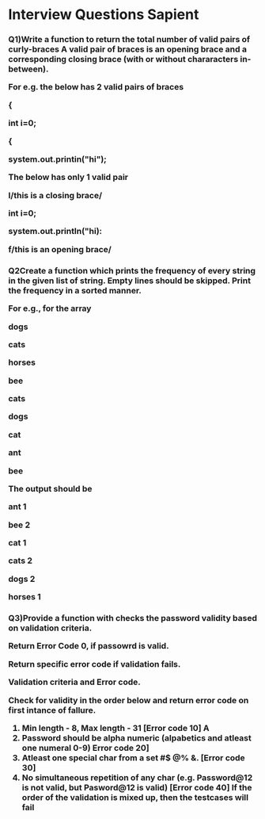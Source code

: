 <h1>Interview Questions Sapient</h1>

<h3>Q1)Write a function to return the total number of valid pairs of curly-braces
A valid pair of braces is an opening brace and a corresponding closing
brace (with or without chararacters in-between).

For e.g. the below has 2 valid pairs of braces

{

int i=0;

{

system.out.printin("hi");

The below has only 1 valid pair

I/this is a closing brace/

int i=0;

system.out.println("hi):

f/this is an opening brace/
</h3>
<h3>Q2Create a function which prints the frequency of every string in the
given list of string. Empty lines should be skipped.
Print the frequency in a sorted manner.

For e.g., for the array

dogs

cats

horses

bee

cats

dogs

cat

ant

bee

The output should be

ant 1

bee 2

cat 1

cats 2

dogs 2

horses 1</h3>
<h3>Q3)Provide a function with checks the password validity based on
validation criteria. 

Return Error Code 0, if passowrd is valid. 

Return specific error code if validation fails.

Validation criteria and Error code. 

Check for validity in the order below
and return error code on first intance of fallure.
1. Min length - 8, Max length - 31 [Error code 10]
   A
2. Password should be alpha numeric (alpabetics and atleast one
   numeral 0-9) Error code 20]
3. Atleast one special char from a set #$ @% &.
   [Error code 30]
4. No simultaneous repetition of any char (e.g. Password@12 is not
   valid, but Pasword@12 is valid) [Error code 40]
   If the order of the validation is mixed up, then the testcases will fail</h3>
